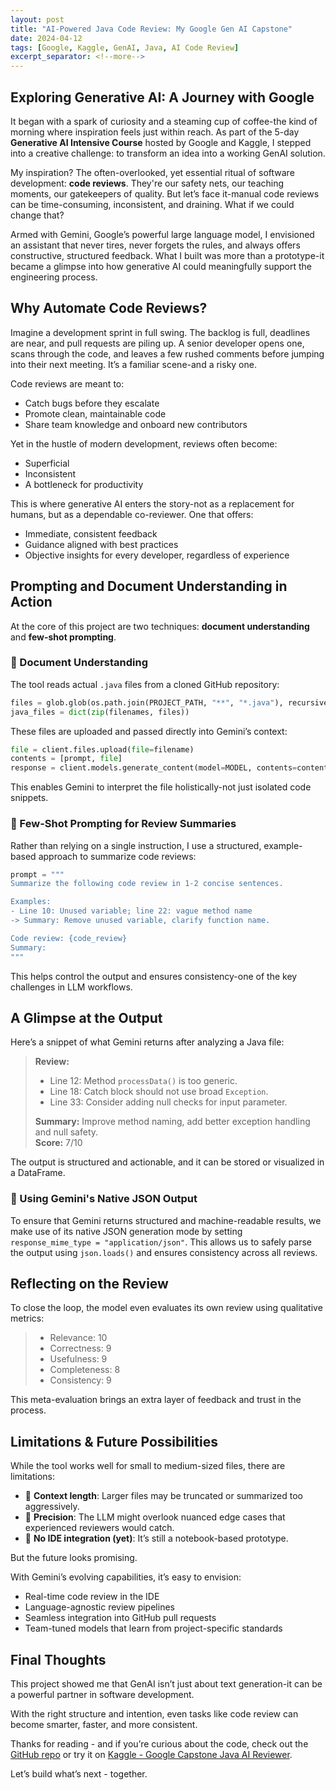 ```yaml
---
layout: post
title: "AI-Powered Java Code Review: My Google Gen AI Capstone"
date: 2024-04-12
tags: [Google, Kaggle, GenAI, Java, AI Code Review]
excerpt_separator: <!--more-->
---
```


## Exploring Generative AI: A Journey with Google

It began with a spark of curiosity and a steaming cup of coffee-the kind of morning where inspiration feels just within reach. As part of the 5-day **Generative AI Intensive Course** hosted by Google and Kaggle, I stepped into a creative challenge: to transform an idea into a working GenAI solution.

My inspiration? The often-overlooked, yet essential ritual of software development: **code reviews**. They're our safety nets, our teaching moments, our gatekeepers of quality. But let’s face it-manual code reviews can be time-consuming, inconsistent, and draining. What if we could change that?

Armed with Gemini, Google’s powerful large language model, I envisioned an assistant that never tires, never forgets the rules, and always offers constructive, structured feedback. What I built was more than a prototype-it became a glimpse into how generative AI could meaningfully support the engineering process.

<!--more-->

## Why Automate Code Reviews?

Imagine a development sprint in full swing. The backlog is full, deadlines are near, and pull requests are piling up. A senior developer opens one, scans through the code, and leaves a few rushed comments before jumping into their next meeting. It’s a familiar scene-and a risky one.

Code reviews are meant to:

- Catch bugs before they escalate
- Promote clean, maintainable code
- Share team knowledge and onboard new contributors

Yet in the hustle of modern development, reviews often become:

- Superficial
- Inconsistent
- A bottleneck for productivity

This is where generative AI enters the story-not as a replacement for humans, but as a dependable co-reviewer. One that offers:

- Immediate, consistent feedback
- Guidance aligned with best practices
- Objective insights for every developer, regardless of experience

## Prompting and Document Understanding in Action

At the core of this project are two techniques: **document understanding** and **few-shot prompting**.

### 🧠 Document Understanding

The tool reads actual `.java` files from a cloned GitHub repository:

```python
files = glob.glob(os.path.join(PROJECT_PATH, "**", "*.java"), recursive=True)
java_files = dict(zip(filenames, files))
```

These files are uploaded and passed directly into Gemini’s context:

```python
file = client.files.upload(file=filename)
contents = [prompt, file]
response = client.models.generate_content(model=MODEL, contents=contents)
```

This enables Gemini to interpret the file holistically-not just isolated code snippets.

### 🎯 Few-Shot Prompting for Review Summaries

Rather than relying on a single instruction, I use a structured, example-based approach to summarize code reviews:

```python
prompt = """
Summarize the following code review in 1-2 concise sentences.

Examples:
- Line 10: Unused variable; line 22: vague method name
-> Summary: Remove unused variable, clarify function name.

Code review: {code_review}
Summary:
"""
```

This helps control the output and ensures consistency-one of the key challenges in LLM workflows.

## A Glimpse at the Output

Here’s a snippet of what Gemini returns after analyzing a Java file:

> **Review:**  
>
> - Line 12: Method `processData()` is too generic.  
> - Line 18: Catch block should not use broad `Exception`.  
> - Line 33: Consider adding null checks for input parameter.  
>  
> **Summary:** Improve method naming, add better exception handling and null safety.  
> **Score:** 7/10  

The output is structured and actionable, and it can be stored or visualized in a DataFrame.

### 🧱 Using Gemini's Native JSON Output

To ensure that Gemini returns structured and machine-readable results, we make use of its native JSON generation mode by setting `response_mime_type = "application/json"`. This allows us to safely parse the output using `json.loads()` and ensures consistency across all reviews.

## Reflecting on the Review

To close the loop, the model even evaluates its own review using qualitative metrics:

> - Relevance: 10  
> - Correctness: 9  
> - Usefulness: 9  
> - Completeness: 8  
> - Consistency: 9  

This meta-evaluation brings an extra layer of feedback and trust in the process.

## Limitations & Future Possibilities

While the tool works well for small to medium-sized files, there are limitations:

- 📏 **Context length**: Larger files may be truncated or summarized too aggressively.
- 🔧 **Precision**: The LLM might overlook nuanced edge cases that experienced reviewers would catch.
- 🧰 **No IDE integration (yet)**: It’s still a notebook-based prototype.

But the future looks promising.

With Gemini’s evolving capabilities, it’s easy to envision:

- Real-time code review in the IDE
- Language-agnostic review pipelines
- Seamless integration into GitHub pull requests
- Team-tuned models that learn from project-specific standards

## Final Thoughts

This project showed me that GenAI isn’t just about text generation-it can be a powerful partner in software development.

With the right structure and intention, even tasks like code review can become smarter, faster, and more consistent.

Thanks for reading - and if you’re curious about the code, check out the [GitHub repo](https://github.com/MrBasM/Google-Capstone-Java-AI-Reviewer) or try it on [Kaggle - Google Capstone Java AI Reviewer](https://www.kaggle.com/code/mrbasm/google-capstone-java-ai-reviewer).

Let’s build what’s next - together.
